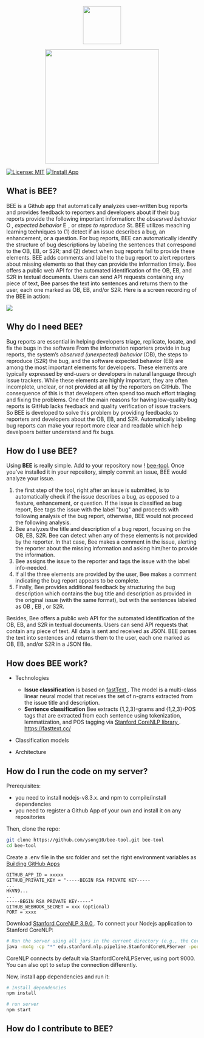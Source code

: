 <p align="center"> <img src="https://i.ibb.co/6bTfSwp/bee-icon.png?s=128&v=4" width="100"> 
     <p align="center"> <img src= "https://i.ibb.co/tCLWKjk/bee-tool.png" width="300"></p>
</p>


[![License: MIT](https://img.shields.io/badge/License-MIT-darkgreen.svg)](https://opensource.org/licenses/MIT)
[![Install App](https://img.shields.io/badge/GitHub%20Marketplace-Install%20App-blueviolet.svg?logo=github)](https://github.com/apps/bee-tool)

## What is BEE?
BEE is a Github app that automatically analyzes user-written bug reports and provides feedback to reporters and developers about if their bug reports provide the following important information: the _obsesrved behavior_ <img src="https://i.ibb.co/1G7bXhB/ob2.png" width="14" title="Observed Behavior (OB)"/>, _expected behavior_ <img src="https://i.ibb.co/mBgChsk/eb3.png" width="14" title="Expected Behavior (EB)"/>, or _steps to reproduce_ <img src="https://i.ibb.co/yWS7XhR/s2r2.png" width="14" title="Steps to Reproduce (S2R) ">. BEE utilizes meaching learning techniques to (1) detect if an issue describes a bug, an enhancement, or a question. For bug reports, BEE can automatically identify the structure of bug descriptions by labeling the sentences that correspond to the OB, EB, or S2R; and (2) detect when bug reports fail to provide these elements. BEE adds comments and label to the bug report to alert reporters about missing elements so that they can provide the information timely. Bee offers a public web API for the automated identification of the OB, EB, and S2R in textual documents. Users can send API requests containing any piece of text, Bee parses the text into sentences and returns them to the user, each one marked as OB, EB, and/or S2R. Here is a screen recording of the BEE in action:

![](https://github.com/ysong10/bee-tool/blob/master/bee-tool.gif)     

## Why do I need BEE?
Bug reports are essential in helping developers triage, replicate, locate, and fix the bugs in the software
From the information reporters provide in bug reports, the system’s _observed (unexpected) behavior_ (OB), the steps to reproduce (S2R) the bug, and the software expected behavior (EB) are among the most important elements for developers. These elements are typically expressed by end-users or developers in natural language through issue trackers. While these elements are highly important, they are often incomplete, unclear, or not provided at all by the reporters on GitHub. The consequence of this is that developers often spend too much effort triaging and fixing the problems. One of the main reasons for having low-quality bug reports is GitHub lacks feedback and quality verification of issue trackers. So BEE is developed to solve this problem by providing feedbacks to reporters and developers about the OB, EB, and S2R. Automatically labeling bug reports can make your report more clear and readable which help develpoers better understand and fix bugs. 

## How do I use BEE?
Using **BEE** is really simple. Add to your repository now ! <a href="https://github.com/apps/bee-tool/"> bee-tool</a>. Once you've installed it in your repository, simply commit an issue, BEE would analyze your issue. 
 1. the first step of the tool, right after an issue is submitted, is to automatically check if the issue describes a bug, as opposed to a feature, enhancement, or question. If the issue is classified as bug report, Bee tags the issue with the label "bug" and proceeds with following analysis of the bug report, otherwise, BEE would not proceed the following analysis.
 2. Bee analyzes the title and description of a bug report, focusing on the OB, EB, S2R. Bee can detect when any of these elements is not provided by the reporter. In that case, Bee makes a comment in the issue, alerting the reporter about the missing information and asking him/her to provide the information. 
 3. Bee assigns the issue to the reporter and tags the issue with the label info-needed.
 4. If all the three elements are provided by the user, Bee makes a comment indicating the bug report appears to be complete.
 5. Finally, Bee provides additional feedback by structuring the bug description which contains the bug title and description as provided in the original issue (with the same format), but with the sentences labeled as OB , EB , or S2R.

Besides, Bee offers a public web API for the automated identification of the OB, EB, and S2R in textual documents. Users can send API requests that contain any piece of text. All data is sent and received as JSON. BEE  parses the text into sentences and returns them to the user, each one marked as OB, EB, and/or S2R in a JSON file.
## How does BEE work?
 - Technologies
   - **Issue classification**  is based on <a href="https://fasttext.cc/"> fastText </a>.  The model is a multi-class linear neural model that receives the set of n-grams extracted from the issue title and description.
   - **Sentence classification**  Bee extracts {1,2,3}-grams and {1,2,3}-POS tags that are extracted from each sentence using tokenization, lemmatization, and POS tagging via  <a href="https://stanfordnlp.github.io/CoreNLP/history.html"> Stanford CoreNLP library </a>. 
 https://fasttext.cc/
 - Classification models 
 
 - Architecture
## How do I run the code on my server?
Prerequisites:
 - you need to install nodejs-v8.3.x. and npm to compile/install dependencies
 - you need to register a Github App of your own and install it on any repositories

Then, clone the repo:
```sh
git clone https://github.com/ysong10/bee-tool.git bee-tool
cd bee-tool
```
Create a .env file in the src folder and set the right environment variables as <a href="https://developer.github.com/apps/building-github-apps/"> Building GitHub Apps</a>
 ```
GITHUB_APP_ID = xxxxx
GITHUB_PRIVATE_KEY = "-----BEGIN RSA PRIVATE KEY-----
...
HkVN9...
...
-----BEGIN RSA PRIVATE KEY-----"
GITHUB_WEBHOOK_SECRET = xxx (optional)
PORT = xxxx
```

Download <a href="https://stanfordnlp.github.io/CoreNLP/history.html"> Stanford CoreNLP 3.9.0 </a>. To connect your Nodejs application to Stanford CoreNLP:
```sh
# Run the server using all jars in the current directory (e.g., the CoreNLP home directory), 
java -mx4g -cp "*" edu.stanford.nlp.pipeline.StanfordCoreNLPServer -port 9000 -timeout 15000
```
CoreNLP connects by default via StanfordCoreNLPServer, using port 9000. You can also opt to setup the connection differently.

Now, install app dependencies and run it:
```sh
# Install dependencies
npm install

# run server
npm start
```
## How do I contribute to BEE?





